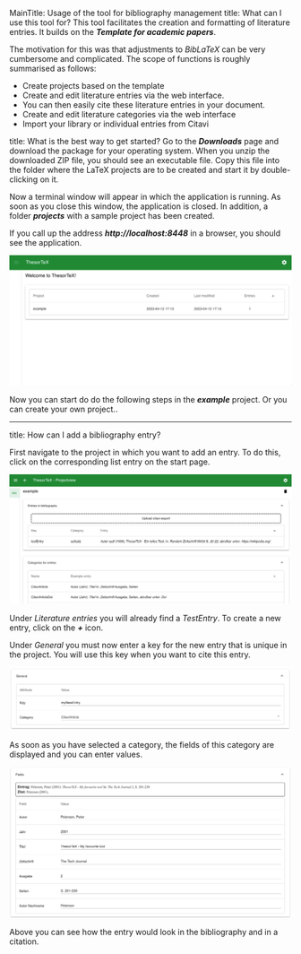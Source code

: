 MainTitle: Usage of the tool for bibliography management
title: What can I use this tool for?
This tool facilitates the creation and formatting of literature entries. It builds on the ***Template for academic papers***.

The motivation for this was that adjustments to *BibLaTeX* can be very cumbersome and complicated. The scope of functions is roughly summarised as follows:
- Create projects based on the template
- Create and edit literature entries via the web interface.
- You can then easily cite these literature entries in your document.
- Create and edit literature categories via the web interface
- Import your library or individual entries from Citavi

title: What is the best way to get started?
Go to the ***Downloads*** page and download the package for your operating system. When you unzip the downloaded ZIP file, you should see an executable file. Copy this file into the folder where the LaTeX projects are to be created and start it by double-clicking on it.

Now a terminal window will appear in which the application is running. As soon as you close this window, the application is closed. In addition, a folder ***projects*** with a sample project has been created.

If you call up the address ***http://localhost:8448*** in a browser, you should see the application.

![List of projects](./app_images/startpage.png)

Now you can start do do the following steps in the ***example*** project. Or you can create your own project..

---

title: How can I add a bibliography entry?

First navigate to the project in which you want to add an entry. To do this, click on the corresponding list entry on the start page.

![Project overview: example](./app_images/project_overview.png)

Under *Literature entries* you will already find a *TestEntry*. To create a new entry, click on the ***+*** icon.

Under *General* you must now enter a key for the new entry that is unique in the project. You will use this key when you want to cite this entry.

![New entry: General](./app_images/entry_editor_general.png)

As soon as you have selected a category, the fields of this category are displayed and you can enter values.

![New Literature Entry: Fields](./app_images/entry_editor_fields.png)

Above you can see how the entry would look in the bibliography and in a citation.

